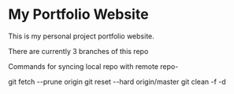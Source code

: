 # My Portfolio Website

This is my personal project portfolio website.

There are currently 3 branches of this repo 

Commands for syncing local repo with remote repo-

git fetch --prune origin
git reset --hard origin/master
git clean -f -d
